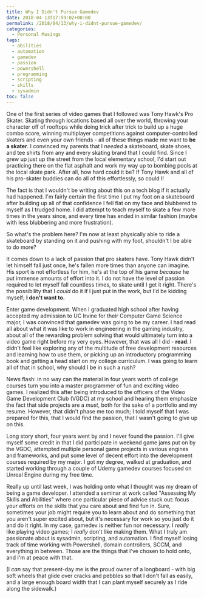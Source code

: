 ```yaml
---
title: Why I Didn't Pursue Gamedev
date: 2018-04-13T17:59:02+00:00
permalink: /2018/04/13/why-i-didnt-pursue-gamedev/
categories:
  - Personal Musings
tags:
  - abilities
  - automation
  - gamedev
  - passion
  - powershell
  - programming
  - scripting
  - skills
  - sysadmin
toc: false
---
```

One of the first series of video games that I followed was Tony Hawk's Pro Skater. Skating through locations based all over the world, throwing your character off of rooftops while doing trick after trick to build up a huge combo score, winning multiplayer competitions against computer-controlled skaters and even your own friends - all of these things made me want to **be a skater**. I convinced my parents that I _needed_ a skateboard, skate shoes, and tee shirts from any and every skating brand that I could find. Since I grew up just up the street from the local elementary school, I'd start out practicing there on the flat asphalt and work my way up to bombing pools at the local skate park. After all, how hard could it be? If Tony Hawk and all of his pro-skater buddies can do all of this effortlessly, so could I!

The fact is that I wouldn't be writing about this on a tech blog if it actually had happened. I'm fairly certain the first time I put my foot on a skateboard after building up all of that confidence I fell flat on my face and blubbered to myself as I trudged home. I did attempt to teach myself to skate a few more times in the years since, and every time has ended in similar fashion (maybe with less blubbering and more frustration).

So what's the problem here? I'm now at least physically able to ride a skateboard by standing on it and pushing with my foot, shouldn't I be able to do more?

It comes down to a lack of passion that pro skaters have. Tony Hawk didn't let himself fall just once, he's fallen more times than anyone can imagine. His sport is not effortless for him, he's at the top of his game _because_ he put immense amounts of effort into it. I do not have the level of passion required to let myself fall countless times, to skate until I get it right. There's the possibility that I _could_ do it if I just put in the work, but I'd be kidding myself; **I don't want to.**

Enter game development. When I graduated high school after having accepted my admission to UC Irvine for their Computer Game Science major, I was convinced that gamedev was going to be my career. I had read all about what it was like to work in engineering in the gaming industry, about all of the rewarding problem solving that would ultimately turn into a video game right before my very eyes. However, that was all I did - **read**. I didn't feel like exploring any of the multitude of free development resources and learning how to use them, or picking up an introductory programming book and getting a head start on my college curriculum. I was going to learn all of that in school, why should I be in such a rush?

News flash: in no way can the material in four years worth of college courses turn you into a master programmer of fun and exciting video games. I realized this after being introduced to the officers of the Video Game Development Club (VGDC) at my school and hearing them emphasize the fact that side projects are a _must_, both for the sake of a portfolio and my resume. However, that didn't phase me too much; I told myself that I was prepared for this, that I would find the passion, that I wasn't going to give up on this.

Long story short, four years went by and I never found the passion. I'll give myself some credit in that I did participate in weekend game jams put on by the VGDC, attempted multiple personal game projects in various engines and frameworks, and put some level of decent effort into the development courses required by my major. I got my degree, walked at graduation, and started working through a couple of Udemy gamedev courses focused on Unreal Engine during my free time.

Really up until last week, I was holding onto what I thought was my dream of being a game developer. I attended a seminar at work called "Assessing My Skills and Abilities" where one particular piece of advice stuck out: focus your efforts on the skills that you care about and find fun in. Sure, sometimes your job might require you to learn about and do something that you aren't super excited about, but it's necessary for work so you just do it and do it right. In my case, gamedev is neither fun nor necessary. I _really_ like playing video games; I _really_ don't like making them. What I truly am passionate about is sysadmin, scripting, and automation. I find myself losing track of time working with Powershell, domain controllers, SCCM, and everything in between. Those are the things that I've chosen to hold onto, and I'm at peace with that.

(I _can_ say that present-day me is the proud owner of a longboard - with big soft wheels that glide over cracks and pebbles so that I don't fall as easily, and a large enough board width that I can plant myself securely as I ride along the sidewalk.)